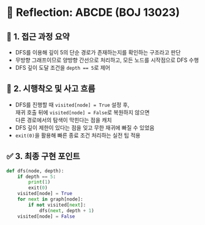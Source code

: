 # 💬 Reflection: ABCDE (BOJ 13023)

## 🧠 1. 접근 과정 요약

- DFS를 이용해 깊이 5의 단순 경로가 존재하는지를 확인하는 구조라고 판단
- 무방향 그래프이므로 양방향 간선으로 처리하고, 모든 노드를 시작점으로 DFS 수행
- DFS 깊이 도달 조건을 `depth == 5`로 제어

## 🔄 2. 시행착오 및 사고 흐름

- DFS를 진행할 때 `visited[node] = True` 설정 후,  
  재귀 호출 뒤에 `visited[node] = False`로 복원하지 않으면  
  다른 경로에서의 탐색이 막힌다는 점을 캐치
- DFS 깊이 제한이 있다는 점을 잊고 무한 재귀에 빠질 수 있었음
- `exit(0)`을 활용해 빠른 종료 조건 처리하는 실전 팁 적용

## ✅ 3. 최종 구현 포인트

```python
def dfs(node, depth):
    if depth == 5:
        print(1)
        exit(0)
    visited[node] = True
    for next in graph[node]:
        if not visited[next]:
            dfs(next, depth + 1)
    visited[node] = False
```
